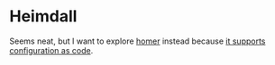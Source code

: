# Heimdall

Seems neat, but I want to explore [homer](https://github.com/bastienwirtz/homer/tree/main) instead because [it supports configuration as code](https://github.com/bastienwirtz/homer/blob/main/docs/configuration.md).
